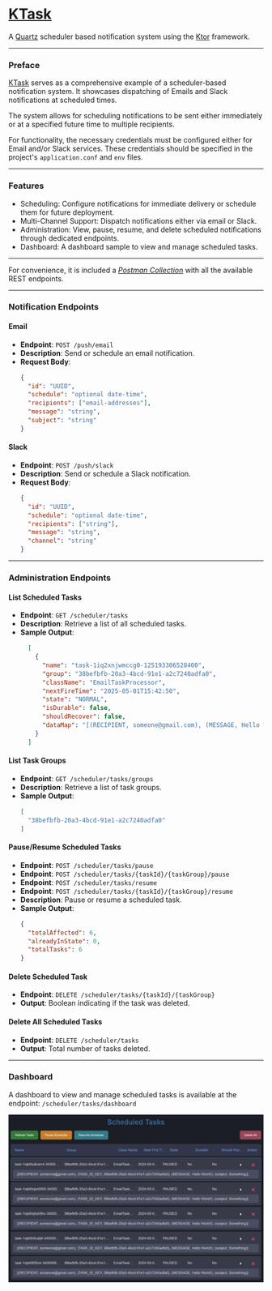 # [KTask](https://github.com/perracodex/KTask)

A [Quartz](https://github.com/quartz-scheduler) scheduler based notification system using the [Ktor](https://ktor.io/) framework.

---

### Preface

[KTask](https://github.com/perracodex/KTask) serves as a comprehensive example of a scheduler-based notification system.
It showcases dispatching of Emails and Slack notifications at scheduled times.

The system allows for scheduling notifications to be sent either immediately or at a specified future time to multiple recipients.

For functionality, the necessary credentials must be configured either for Email and/or Slack services.
These credentials should be specified in the project's `application.conf` and `env` files.

---

### Features

* Scheduling: Configure notifications for immediate delivery or schedule them for future deployment.
* Multi-Channel Support: Dispatch notifications either via email or Slack.
* Administration: View, pause, resume, and delete scheduled notifications through dedicated endpoints.
* Dashboard: A dashboard sample to view and manage scheduled tasks.

---

For convenience, it is included a *[Postman Collection](./.postman/ktask.postman_collection.json)* with all the available REST endpoints.

---

### Notification Endpoints

#### Email

- **Endpoint**: `POST /push/email`
- **Description**: Send or schedule an email notification.
- **Request Body**:
  ```json
  {
    "id": "UUID",
    "schedule": "optional date-time",
    "recipients": ["email-addresses"],
    "message": "string",
    "subject": "string"
  }
  ```

#### Slack

- **Endpoint**: `POST /push/slack`
- **Description**: Send or schedule a Slack notification.
- **Request Body**:
  ```json
  {
    "id": "UUID",
    "schedule": "optional date-time",
    "recipients": ["string"],
    "message": "string",
    "channel": "string"
  }
  ```

---
### Administration Endpoints

#### List Scheduled Tasks

- **Endpoint**: `GET /scheduler/tasks`
- **Description**: Retrieve a list of all scheduled tasks.
- **Sample Output**:
  ```json
    [
      {
        "name": "task-1iq2xnjwmccg0-125193306528400",
        "group": "38befbfb-20a3-4bcd-91e1-a2c7240adfa0",
        "className": "EmailTaskProcessor",
        "nextFireTime": "2025-05-01T15:42:50",
        "state": "NORMAL",
        "isDurable": false,
        "shouldRecover": false,
        "dataMap": "[(RECIPIENT, someone@gmail.com), (MESSAGE, Hello World!), (TASK_ID, 38befbfb-20a3-4bcd-91e1-a2c7240adfa0), (SUBJECT, Something)]"
      }
    ]
  ```

#### List Task Groups

- **Endpoint**: `GET /scheduler/tasks/groups`
- **Description**: Retrieve a list of task groups.
- **Sample Output**:
  ```json
  [
    "38befbfb-20a3-4bcd-91e1-a2c7240adfa0"
  ]
  ```

#### Pause/Resume Scheduled Tasks

- **Endpoint**: `POST /scheduler/tasks/pause`
- **Endpoint**: `POST /scheduler/tasks/{taskId}/{taskGroup}/pause`
- **Endpoint**: `POST /scheduler/tasks/resume`
- **Endpoint**: `POST /scheduler/tasks/{taskId}/{taskGroup}/resume`
- **Description**: Pause or resume a scheduled task.
- **Sample Output**:
  ```json
  {
    "totalAffected": 6,
    "alreadyInState": 0,
    "totalTasks": 6
  }
  ```

#### Delete Scheduled Task

- **Endpoint**: `DELETE /scheduler/tasks/{taskId}/{taskGroup}`
- **Output**: Boolean indicating if the task was deleted.

#### Delete All Scheduled Tasks

- **Endpoint**: `DELETE /scheduler/tasks`
- **Output**: Total number of tasks deleted.

---

### Dashboard

A dashboard to view and manage scheduled tasks is available at the endpoint: `/scheduler/tasks/dashboard`

<img src=".screenshots/dashboard.jpg" alt="dashboard">

